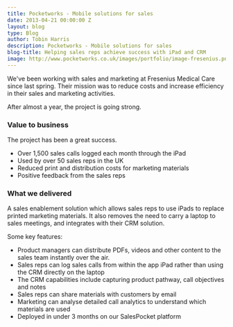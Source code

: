 ```yaml
---
title: Pocketworks - Mobile solutions for sales
date: 2013-04-21 00:00:00 Z
layout: blog
type: Blog
author: Tobin Harris
description: Pocketworks - Mobile solutions for sales
blog-title: Helping sales reps achieve success with iPad and CRM
image: http://www.pocketworks.co.uk/images/portfolio/image-fresenius.png
---
```


We've been working with sales and marketing at Fresenius Medical Care since last spring. Their mission was to reduce costs and increase efficiency in their sales and marketing activities.

<!--more-->

After almost a year, the project is going strong.

### Value to business

The project has been a great success.

* Over 1,500 sales calls logged each month through the iPad
* Used by over 50 sales reps in the UK
* Reduced print and distribution costs for marketing materials
* Positive feedback from the sales reps

### What we delivered

A sales enablement solution which allows sales reps to use iPads to replace printed marketing materials. It also removes the need to carry a laptop to sales meetings, and integrates with their CRM solution.

Some key features:

* Product managers can distribute PDFs, videos and other content to the sales team instantly over the air.
* Sales reps can log sales calls from within the app iPad rather than using the CRM directly on the laptop
* The CRM capabilities include capturing product pathway, call objectives and notes
* Sales reps can share materials with customers by email
* Marketing can analyse detailed call analytics to understand which materials are used
* Deployed in under 3 months on our SalesPocket platform
